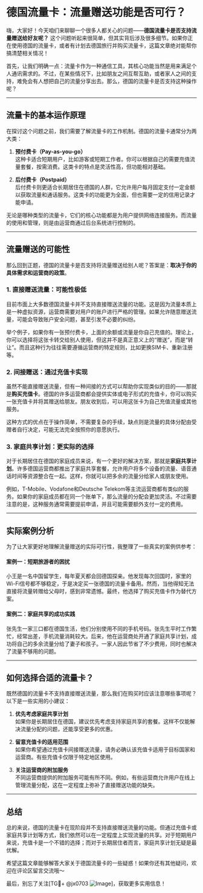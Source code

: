# 德国流量卡：流量赠送功能是否可行？

嗨，大家好！今天咱们来聊聊一个很多人都关心的问题——**德国流量卡是否支持流量赠送给好友呢？** 这个问题听起来很简单，但其实背后涉及很多细节。如果你正在使用德国的流量卡，或者有计划去德国旅行并购买流量卡，这篇文章绝对能帮你搞清楚相关情况！

首先，让我们明确一点：流量卡作为一种通信工具，其核心功能当然是用来满足个人通讯需求的。不过，在某些情况下，比如朋友之间互帮互助，或者家人之间的支持，难免会有人想把自己的流量分享出去。那么，德国的流量卡是否支持这种操作呢？

---

## 流量卡的基本运作原理

在探讨这个问题之前，我们需要了解流量卡的工作机制。德国的流量卡通常分为两大类：

1. **预付费卡（Pay-as-you-go）**  
   这种卡适合短期用户，比如游客或短期工作者。你可以根据自己的需要充值流量套餐，按需消费。这类卡的特点是灵活性高，但功能相对基础。

2. **后付费卡（Postpaid）**  
   后付费卡则更适合长期居住在德国的人群，它允许用户每月固定支付一定金额以获取流量和通话服务。这类卡的功能更为全面，但也需要一定的信用记录才能申请。

无论是哪种类型的流量卡，它们的核心功能都是为用户提供网络连接服务。而流量的使用和管理，则是由运营商通过后台系统进行控制的。

---

## 流量赠送的可能性

那么回到正题，德国的流量卡是否支持将流量赠送给别人呢？答案是：**取决于你的具体需求和运营商的政策**。

### 1. 直接赠送流量：可能性极低
目前市面上大多数德国流量卡并不支持直接赠送流量的功能。这是因为流量本质上是一种虚拟资源，运营商需要对用户的账户进行严格的管理。如果允许随意赠送流量，可能会导致账户安全问题，甚至引发不必要的纠纷。

举个例子，如果你有一张预付费卡，上面的余额或流量是你自己充值的。理论上，你可以选择将这张卡转交给别人使用，但这并不是真正意义上的“赠送”，而是“转让”。而且这种行为往往需要遵循运营商的特定规则，比如更换SIM卡、重新注册等。

### 2. 间接赠送：通过充值卡实现
虽然不能直接赠送流量，但有一种间接的方式可以帮助你实现类似的目的——那就是**购买充值卡**。德国的许多运营商都会提供实体或电子形式的充值卡，你可以购买一张充值卡并将其赠送给朋友。朋友收到后，可以用这张卡为自己充值流量或其他服务。

这种方式的优点在于操作简单，不需要复杂的手续，缺点则是流量的具体分配由受赠者自行决定，可能无法完全按照你的意愿执行。

### 3. 家庭共享计划：更实际的选择
对于长期居住在德国的家庭成员来说，有一个更好的解决方案，那就是**家庭共享计划**。许多德国运营商都推出了家庭共享套餐，允许用户将多个设备的流量、语音通话时间等资源整合在一起。这样，你就可以把多余的流量分给家人或朋友使用。

例如，T-Mobile、Vodafone和Deutsche Telekom等主流运营商都有类似的服务。如果你的家庭成员都在同一个账单下，那么流量的分配会更加灵活。不过需要注意的是，这种服务通常需要提前申请，并且可能需要额外支付一定的费用。

---

## 实际案例分析

为了让大家更好地理解流量赠送的实际可行性，我整理了一些真实的案例供参考：

#### 案例一：短期旅游者的困扰
小王是一名中国留学生，每年夏天都会回德国探亲。他发现每次回国时，家里的Wi-Fi信号都不够稳定，于是决定买一张德国的流量卡备用。然而，当他得知无法直接将流量转赠给父母时，感到非常遗憾。最终，他选择了购买充值卡作为替代方案。

#### 案例二：家庭共享的成功实践
张先生一家三口都在德国生活，他们分别使用不同的手机号码。张先生平时工作繁忙，经常出差，手机流量消耗较大。后来，他在运营商处开通了家庭共享计划，成功将自己的多余流量分给了妻子和孩子。一家人因此节省了不少费用，同时也解决了流量不够用的问题。

---

## 如何选择合适的流量卡？

既然德国的流量卡不支持直接赠送流量，那么我们在购买时应该注意哪些事项呢？以下是一些实用的小建议：

1. **优先考虑家庭共享计划**  
   如果你是长期居住在德国，建议优先考虑支持家庭共享的套餐。这样不仅能解决流量分配的问题，还能享受更多的优惠。

2. **留意充值卡的适用范围**  
   如果你希望通过充值卡间接赠送流量，请务必确认该充值卡适用于目标国家和运营商。有些充值卡仅限于特定地区使用。

3. **关注运营商的附加服务**  
   不同运营商提供的附加服务可能有所不同。例如，有些运营商允许用户在线上管理流量分配，这在一定程度上弥补了直接赠送功能的缺失。

---

## 总结

总的来说，德国的流量卡在现阶段并不支持直接赠送流量的功能。但通过充值卡或家庭共享计划等方式，我们依然可以在一定程度上实现流量的共享。对于短期用户来说，充值卡是一个不错的选择；而对于长期居住者而言，家庭共享计划无疑是最优解。

希望这篇文章能够解答大家关于德国流量卡的一些疑惑！如果你还有其他疑问，欢迎在评论区留言交流哦～ 

最后，别忘了关注[TG💪+ @jx0703 ![Image](https://github.com/user-attachments/assets/dbca1d08-cadb-493c-b0ec-ad6f7a83f270)]，获取更多实用信息！